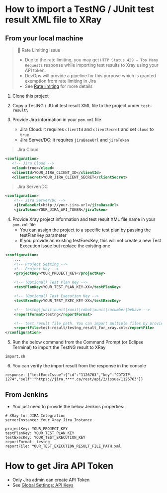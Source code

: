 # How to import a TestNG / JUnit test result XML file to XRay
## From your local machine

> 🚨 Rate Limiting Issue
> * Due to the rate limiting, you may get `HTTP Status 429 – Too Many Requests` response while importing test results to Xray using your API token.
> * DevOps will provide a pipeline for this purpose which is granted exemption from rate limiting in Jira
> * See [Rate limiting](https://developer.atlassian.com/cloud/jira/platform/rate-limiting/) for more details

1. Clone this project

2. Copy a TestNG / JUnit test result XML file to the project under `test-result\`

3. Provide Jira information in your `pom.xml` file
    * Jira Cloud: it requires `clientId` and `clientSecret` and set `cloud` to `true`
    * Jira Server/DC: it requires `jiraBaseUrl` and `jiraToken`

> Jira Cloud

 ```xml
<configuration>
	<!-- Jira Cloud -->
	<cloud>true</cloud>
	<clientId>YOUR_JIRA_CLIENT_ID</clientId>
	<clientSecret>YOUR_JIRA_CLIENT_SECRET</clientSecret>
```

> Jira Server/DC

```xml
<configuration>
	<!-- Jira Server/DC -->
	<jiraBaseUrl>http://your-jira-url</jiraBaseUrl>
	<jiraToken>YOUR_JIRA_API_TOKEN</jiraToken>
```

4. Provide Xray project information and test result XML file name in your `pom.xml` file
   * You can assign the project to a specific test plan by passing the testPlanKey parameter
   * If you provide an existing testExecKey, this will not create a new Test Execution issue but replace the existing one

```xml
<configuration>
	...
	<!-- Project Setting -->
	<!-- Project Key -->
	<projectKey>YOUR_PROJECT_KEY</projectKey>

	<!-- (Optional) Test Plan Key -->
	<testPlanKey>YOUR_TEST_PLAN_KEY-XX</testPlanKey>

	<!-- (Optional) Test Execution Key -->
	<testExecKey>YOUR_TEST_EXEC_KEY-XX</testExecKey>

	<!-- testng|junit|nunit|xunit|robot|xunit|cucumber|behave -->
	<reportFormat>testng</reportFormat>

	<!-- test result file path. You can import multiple files by providing the value like test-result/*.xml-->
	<reportFile>test-result/testng_result_for_xray.xml</reportFile>
</configuration>
```

5. Run the below command from the Command Prompt (or Eclipse Terminal) to import the TestNG result to XRay

```
import.sh
```

6. You can verify the import result from the response in the console
```
response: {"testExecIssue":{"id":"1126763","key":"CDTXTP-1274","self":"https://jira.****.ca/rest/api/2/issue/1126763"}}
```
## From Jenkins
* You just need to provide the below Jenkins properties:
```properties
# XRay for JIRA Integration
serverInstance: Your_Xray_Jira_Instance

projectKey: YOUR_PROJECT_KEY
testPlanKey: YOUR_TEST_PLAN_KEY
testExecKey: YOUR_TEST_EXECUTION_KEY
reportFormat: testng
reportFile: YOUR_TEST_EXECUTION_RESULT_FILE_PATH.xml
```

# How to get Jira API Token
* Only Jira admin can create API Token
* See [Global Settings: API Keys]([https://docs.getxray.app/display/XRAYCLOUD/Global+Settings%3A+API+Keys#GlobalSettings:APIKeys-RegenerateClientSecret](https://docs.getxray.app/display/XRAYCLOUD/Global+Settings%3A+API+Keys))
